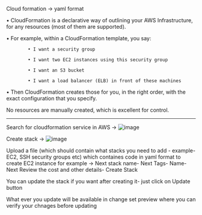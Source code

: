 Cloud formation -> yaml format

• CloudFormation is a declarative way of outlining your AWS Infrastructure, for any resources (most of them are supported).

• For example, within a CloudFormation template, you say:

            • I want a security group
  
            • I want two EC2 instances using this security group
            
            • I want an S3 bucket
            
            • I want a load balancer (ELB) in front of these machines

• Then CloudFormation creates those for you, in the right order, with the exact configuration that you specify.

No resources are manually created, which is excellent for control.
_________________________________________________________________________________________________________________________________________________________________________
Search for cloudformation service in AWS ->
![image](https://user-images.githubusercontent.com/107784718/212883333-2ed7d72c-f982-43c6-a4c4-ca2362c9324c.png)

Create stack ->
![image](https://user-images.githubusercontent.com/107784718/212883842-ead53f34-8a3f-4fb6-a480-9652bc7cba6c.png)

Upload a file (which should contain what stacks you need to add - example- EC2, SSH security groups etc) which containes code in yaml format to create EC2 instance for example -> Next
stack name- Next
Tags- Name- Next
Review the cost and other details- Create Stack

You can update the stack if you want after creating it- just click on Update button

What ever you update will be available in change set preview where you can verify your chnages before updating
